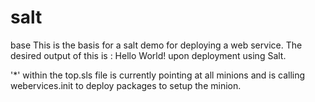 # salt
base
This is the basis for a salt demo for deploying a web service. The desired output of this is : Hello World! upon deployment using Salt.

'*' within the top.sls file is currently pointing at all minions and is calling webervices.init to deploy packages to setup the minion.